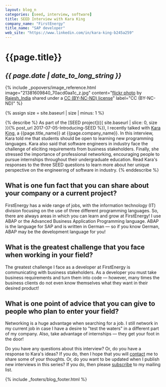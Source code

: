 ```yaml
---
layout: blog_n
categories: [seed, interview, software]
title: SEED Interview with Kara King
company_name: "FirstEnergy"
title_name: "SAP developer"
web_site: "https://www.linkedin.com/in/kara-king-b245a259"
---
```


# {{page.title}}
## <em>{{ page.date | date_to_long_string }}</em>

<!-- Include header image -->
{% include _popovers/image_reference.html image="21381609840_70acd0aa1c_z.jpg" content="<a title='#142 Westfriedhof - Munich Subway' href='https://flickr.com/photos/pamnani/21381609840'>flickr photo</a> by <a href='https://flickr.com/people/pamnani'>Rajesh_India</a> shared under a <a href='https://creativecommons.org/licenses/by-nc-nd/2.0/'>CC (BY-NC-ND) license</a>" label="CC (BY-NC-ND)" %}

{% assign size = site.baseurl | size | minus: 1 %}

{% describe %}
As part of the [SEED project]({{ site.baseurl | slice: 0, size }}{% post_url
2017-07-05-Introducing-SEED %}), I recently talked with [Kara
King]({{page.web_site}}), a {{page.title_name}} at {{page.company_name}}. In
this interview, Kara told me that students should be open to learning new
programming languages. Kara also said that software engineers in industry face
the challenge of eliciting requirements from business stakeholders. Finally,
she stressed the importance of professional networking, encouraging people to
pursue internships throughout their undergraduate education. Read Kara's
responses to the three SEED questions to learn more about her unique
perspective on the engineering of software in industry.
{% enddescribe %}

## What is one fun fact that you can share about your company or a current project?

FirstEnergy has a wide range of jobs, with the information technology (IT)
division focusing on the use of three different programming languages. So,
there are always areas in which you can learn and grow at FirstEnergy! I use
ABAP or the Advanced Business Application Programming language. ABAP is the
language for SAP and is written in German &mdash; so if you know German, ABAP
may be the development language for you!

## What is the greatest challenge that you face when working in your field?

The greatest challenge I face as a developer at FirstEnergy is communicating
with business stakeholders. As a developer you must take business requirements
and turn them into code &mdash; however, many times the business clients do not
even know themselves what they want in their desired product!

## What is one point of advice that you can give to people who plan to enter your field?

Networking is a huge advantage when searching for a job. I still network in my
current job in case I have a desire to "test the waters" in a different part of
my company. Also, take advantage of internships &mdash; they get your foot in
the door!

Do you have any questions about this interview? Or, do you have a response to
Kara's ideas? If you do, then I hope that you will
[contact]({{site.baseurl}}contact/) me to share some of your thoughts. Or, do
you want to be updated when I publish new interviews in this series? If you do,
then please [subscribe]({{site.baseurl}}support/) to my mailing list.

{% include _footers/blog_footer.html %}
